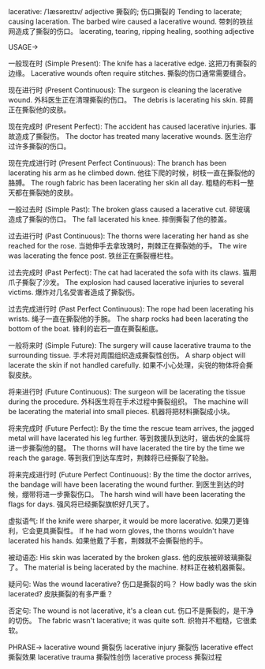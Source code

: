 lacerative: /ˈlæsəreɪtɪv/
adjective
撕裂的; 伤口撕裂的
Tending to lacerate; causing laceration.
The barbed wire caused a lacerative wound.  带刺的铁丝网造成了撕裂的伤口。
lacerating, tearing, ripping
healing, soothing
adjective

USAGE->

一般现在时 (Simple Present):
The knife has a lacerative edge.  这把刀有撕裂的边缘。
Lacerative wounds often require stitches.  撕裂的伤口通常需要缝合。

现在进行时 (Present Continuous):
The surgeon is cleaning the lacerative wound. 外科医生正在清理撕裂的伤口。
The debris is lacerating his skin. 碎屑正在撕裂他的皮肤。

现在完成时 (Present Perfect):
The accident has caused lacerative injuries.  事故造成了撕裂伤。
The doctor has treated many lacerative wounds. 医生治疗过许多撕裂的伤口。

现在完成进行时 (Present Perfect Continuous):
The branch has been lacerating his arm as he climbed down. 他往下爬的时候，树枝一直在撕裂他的胳膊。
The rough fabric has been lacerating her skin all day.  粗糙的布料一整天都在撕裂她的皮肤。


一般过去时 (Simple Past):
The broken glass caused a lacerative cut.  碎玻璃造成了撕裂的伤口。
The fall lacerated his knee. 摔倒撕裂了他的膝盖。

过去进行时 (Past Continuous):
The thorns were lacerating her hand as she reached for the rose.  当她伸手去拿玫瑰时，荆棘正在撕裂她的手。
The wire was lacerating the fence post.  铁丝正在撕裂栅栏柱。

过去完成时 (Past Perfect):
The cat had lacerated the sofa with its claws. 猫用爪子撕裂了沙发。
The explosion had caused lacerative injuries to several victims.  爆炸对几名受害者造成了撕裂伤。


过去完成进行时 (Past Perfect Continuous):
The rope had been lacerating his wrists. 绳子一直在撕裂他的手腕。
The sharp rocks had been lacerating the bottom of the boat. 锋利的岩石一直在撕裂船底。

一般将来时 (Simple Future):
The surgery will cause lacerative trauma to the surrounding tissue.  手术将对周围组织造成撕裂性创伤。
A sharp object will lacerate the skin if not handled carefully. 如果不小心处理，尖锐的物体将会撕裂皮肤。

将来进行时 (Future Continuous):
The surgeon will be lacerating the tissue during the procedure.  外科医生将在手术过程中撕裂组织。
The machine will be lacerating the material into small pieces. 机器将把材料撕裂成小块。

将来完成时 (Future Perfect):
By the time the rescue team arrives, the jagged metal will have lacerated his leg further.  等到救援队到达时，锯齿状的金属将进一步撕裂他的腿。
The thorns will have lacerated the tire by the time we reach the garage.  等到我们到达车库时，荆棘将已经撕裂了轮胎。


将来完成进行时 (Future Perfect Continuous):
By the time the doctor arrives, the bandage will have been lacerating the wound further. 到医生到达的时候，绷带将进一步撕裂伤口。
The harsh wind will have been lacerating the flags for days.  强风将已经撕裂旗帜好几天了。

虚拟语气:
If the knife were sharper, it would be more lacerative.  如果刀更锋利，它会更具撕裂性。
If he had worn gloves, the thorns wouldn't have lacerated his hands. 如果他戴了手套，荆棘就不会撕裂他的手。

被动语态:
His skin was lacerated by the broken glass.  他的皮肤被碎玻璃撕裂了。
The material is being lacerated by the machine. 材料正在被机器撕裂。


疑问句:
Was the wound lacerative? 伤口是撕裂的吗？
How badly was the skin lacerated? 皮肤撕裂的有多严重？


否定句:
The wound is not lacerative, it's a clean cut.  伤口不是撕裂的，是干净的切伤。
The fabric wasn't lacerative; it was quite soft.  织物并不粗糙，它很柔软。


PHRASE->
lacerative wound  撕裂伤
lacerative injury  撕裂伤
lacerative effect  撕裂效果
lacerative trauma  撕裂性创伤
lacerative process  撕裂过程
